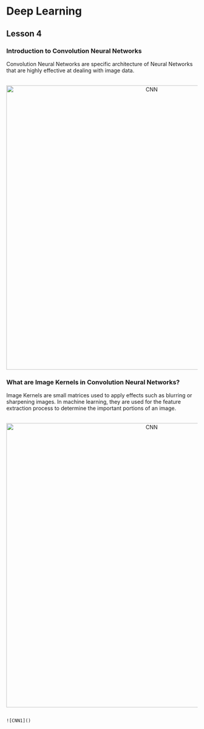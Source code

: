 # Deep Learning
## Lesson 4

<h3>Introduction to Convolution Neural Networks</h3>
Convolution Neural Networks are specific architecture of Neural Networks that are highly effective at dealing with image data.

<p align="center">
  <br>
  <img src="https://user-images.githubusercontent.com/45029614/161522174-e07a64ee-a8e0-40ac-b55f-138fed995faa.png" width="750" title="CNN">
</p>

<h3>What are Image Kernels in Convolution Neural Networks?</h3>

Image Kernels are small matrices used to apply effects such as blurring or sharpening images. In machine learning, they are used for the feature extraction process to determine the important portions of an image.

<p align="center">
  <br>
  <img src="https://user-images.githubusercontent.com/45029614/161524064-6ce91a75-7ac6-4f57-8d14-c30b15239cae.png" width="750" title="CNN">
</p>

                                                                                                                                         ![CNN1]()



